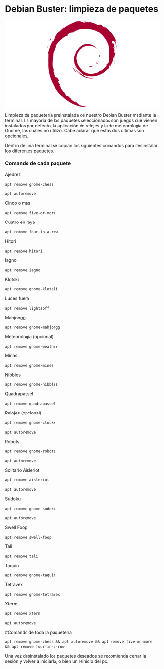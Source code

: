 # Debian Buster: limpieza de paquetes

![GitHub Logo](/debian-logo-1024x576.png)

Limpieza de paquetería preinstalada de nuestro Debian Buster mediante la terminal. La mayoría de los paquetes seleccionados son juegos que vienen instalados por defecto, la aplicación de relojes y la de meteorología de Gnome, las cuáles no utilizo. Cabe aclarar que estas dos últimas son opcionales.

Dentro de una terminal se copian los siguientes comandos para desinstalar los diferentes paquetes.

### Comando de cada paquete

Ajedrez

`apt remove gnome-chess`

`apt autoremove`

Cinco o más

`apt remove five-or-more`

Cuatro en raya

`apt remove four-in-a-row`

Hitori

`apt remove hitori`

Iagno

`apt remove iagno`

Klotski

`apt remove gnome-klotski`

Luces fuera

`apt remove lightsoff`

Mahjongg

`apt remove gnome-mahjongg`

Meteorología (opcional)

`apt remove gnome-weather`

Minas

`apt remove gnome-mines`

Nibbles

`apt remove gnome-nibbles`

Quadrapassel

`apt remove quadrapassel`

Relojes (opcional)

`apt remove gnome-clocks`

`apt autoremove`

Robots

`apt remove gnome-robots`

`apt autoremove`

Solitario Aisleriot

`apt remove aisleriot`

`apt autoremove`

Sudoku

`apt remove gnome-sudoku`

`apt autoremove`

Swell Foop

`apt remove swell-foop`

Tali

`apt remove tali`

Taquin

`apt remove gnome-taquin`

Tetravex

`apt remove gnome-tetravex`

Xterm

`apt remove xterm`

`apt autoremove`


#Comando de toda la paquetería

```
apt remove gnome-chess && apt autoremove && apt remove five-or-more
&& apt remove four-in-a-row
```




Una vez desinstalado los paquetes deseados se recomienda cerrar la sesión y volver a iniciarla, o bien un reinicio del pc.


